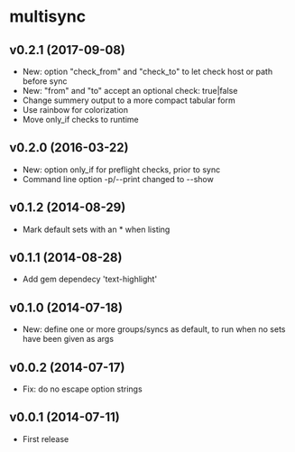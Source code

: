 
# multisync

## v0.2.1 (2017-09-08)
- New: option "check_from" and "check_to" to let check host or path before sync
- New: "from" and "to" accept an optional check: true|false
- Change summery output to a more compact tabular form
- Use rainbow for colorization
- Move only_if checks to runtime

## v0.2.0 (2016-03-22)
- New: option only_if for preflight checks, prior to sync
- Command line option -p/--print changed to --show

## v0.1.2 (2014-08-29)
- Mark default sets with an * when listing

## v0.1.1 (2014-08-28)
- Add gem dependecy 'text-highlight'

## v0.1.0 (2014-07-18)
- New: define one or more groups/syncs as default, to run when no sets have been given as args

## v0.0.2 (2014-07-17)
- Fix: do no escape option strings

## v0.0.1 (2014-07-11)
- First release